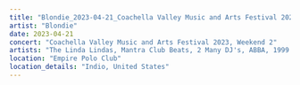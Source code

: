 ```yaml
---
title: "Blondie_2023-04-21_Coachella Valley Music and Arts Festival 2023, Weekend 2"
artist: "Blondie"
date: 2023-04-21
concert: "Coachella Valley Music and Arts Festival 2023, Weekend 2"
artists: "The Linda Lindas, Mantra Club Beats, 2 Many DJ's, ABBA, 1999.ODDS, Blondie, 9 Foot Super SoldierCrossoverHardcore, 070 Shake, 12 Gauge Rampage"
location: "Empire Polo Club"
location_details: "Indio, United States"
---
```

